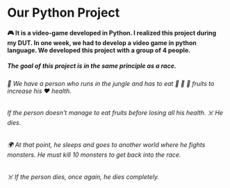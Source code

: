 # Our Python Project
#### :video_game: It is a video-game developed in  Python. I realized this project during my DUT. In one week, we had to develop a video game in python language. We developed this project with a group of 4 people.

##### The goal of this project is in the same principle as a race. 
###### :runner: We have a person who runs in the jungle and has to eat :peach: :strawberry: :pear: fruits to increase his :hearts: health.
###### If the person doesn't manage to eat fruits  before losing all his health. :skull_and_crossbones: He dies. 
###### :earth_africa: At that point, he sleeps and goes to another world where he fights monsters. He must kill 10 monsters to get back into the race.
###### :skull_and_crossbones: If the person dies, once again, he dies completely.
